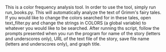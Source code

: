 This is a color frequency analysis tool.  In order to use the tool, simply run run_books.py. This will automatically
analyze the text of Grimm's fairy tales. If you would like to change the colors searched for in these tales, open
text_filter.py and change the strings in COLORS (a global variable) to whatever you would like to be searched.
After running ths script, follow the prompts presented when you run the program for name of the story (letters and
 underscores only), URL of the text file of the story,  save file name (letters and underscores only), and graph title.